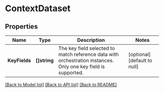 # ContextDataset

## Properties
Name | Type | Description | Notes
------------ | ------------- | ------------- | -------------
**KeyFields** | **[]string** | The key field selected to match reference data with orchestration instances. Only one key field is supported. | [optional] [default to null]

[[Back to Model list]](../README.md#documentation-for-models) [[Back to API list]](../README.md#documentation-for-api-endpoints) [[Back to README]](../README.md)


